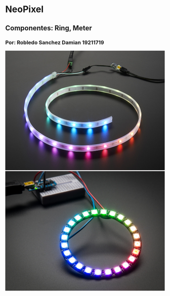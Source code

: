 # NeoPixel
## Componentes: Ring, Meter
### Por: Robledo Sanchez Damian 19211719
![](Meter.jpg)
![](Ring.jpg)
